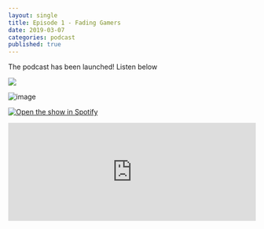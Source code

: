 ```yaml
---
layout: single
title: Episode 1 - Fading Gamers
date: 2019-03-07
categories: podcast
published: true
---
```


The podcast has been launched! Listen below

<a href="https://open.spotify.com/show/5u6qyzeOUh3gIfsuNpjJTj">
<img src=“Https://ordinarydads.githiub.io/Images/Spotify.png”>
</a>

![image](https://ordinarydads.github.io/_posts/Images/Spotify.png)

[![Open the show in Spotify]({{site.baseurl}}/_posts/086B0EF2-90D7-4320-AFD2-91868F725612.png)](https://open.spotify.com/show/5u6qyze0Uh3gIfsuNpjJTj)


<iframe width="100%" height="200" src="https://player.whooshkaa.com/player/episode/id/341112?visual=true&sharing=true" frameborder="0" Ng style="width: 100%; height: 200px"></iframe>

 


<!--stackedit_data:
eyJoaXN0b3J5IjpbLTcxMzQ0MTg1MSwyNzQ0NjA5NTcsNDgzNT
Y1NDEzLDE5NjY5NDMzMDQsLTM4ODgwODkwOSwxNjE5NDU5NDIy
LDE5MjQxNTQ3NTBdfQ==
-->